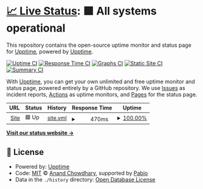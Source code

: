 # [📈 Live Status](https://upptime.github.io/upptime): <!--live status--> **🟩 All systems operational**

This repository contains the open-source uptime monitor and status page for [Upptime](https://upptime.js.org), powered by [Upptime](https://github.com/upptime/upptime).

[![Uptime CI](https://github.com/upptime/upptime/workflows/Uptime%20CI/badge.svg)](https://github.com/upptime/upptime/actions?query=workflow%3A%22Uptime+CI%22)
[![Response Time CI](https://github.com/upptime/upptime/workflows/Response%20Time%20CI/badge.svg)](https://github.com/upptime/upptime/actions?query=workflow%3A%22Response+Time+CI%22)
[![Graphs CI](https://github.com/upptime/upptime/workflows/Graphs%20CI/badge.svg)](https://github.com/upptime/upptime/actions?query=workflow%3A%22Graphs+CI%22)
[![Static Site CI](https://github.com/upptime/upptime/workflows/Static%20Site%20CI/badge.svg)](https://github.com/upptime/upptime/actions?query=workflow%3A%22Static+Site+CI%22)
[![Summary CI](https://github.com/upptime/upptime/workflows/Summary%20CI/badge.svg)](https://github.com/upptime/upptime/actions?query=workflow%3A%22Summary+CI%22)

With [Upptime](https://upptime.js.org), you can get your own unlimited and free uptime monitor and status page, powered entirely by a GitHub repository. We use [Issues](https://github.com/upptime/upptime/issues) as incident reports, [Actions](https://github.com/upptime/upptime/actions) as uptime monitors, and [Pages](https://upptime.github.io/upptime) for the status page.

<!--start: status pages-->
<!-- This summary is generated by Upptime (https://github.com/upptime/upptime) -->
<!-- Do not edit this manually, your changes will be overwritten -->
<!-- prettier-ignore -->
| URL | Status | History | Response Time | Uptime |
| --- | ------ | ------- | ------------- | ------ |
| <img alt="" src="https://icons.duckduckgo.com/ip3/movimentofuturo.org.ico" height="13"> [Site](https://movimentofuturo.org/) | 🟩 Up | [site.yml](https://github.com/Movimento-futuro/upptime/commits/HEAD/history/site.yml) | <details><summary><img alt="Response time graph" src="./graphs/site/response-time-week.png" height="20"> 470ms</summary><br><a href="https://movimento-futuro.github.io/upptime/history/site"><img alt="Response time 470" src="https://img.shields.io/endpoint?url=https%3A%2F%2Fraw.githubusercontent.com%2FMovimento-futuro%2Fupptime%2FHEAD%2Fapi%2Fsite%2Fresponse-time.json"></a><br><a href="https://movimento-futuro.github.io/upptime/history/site"><img alt="24-hour response time 513" src="https://img.shields.io/endpoint?url=https%3A%2F%2Fraw.githubusercontent.com%2FMovimento-futuro%2Fupptime%2FHEAD%2Fapi%2Fsite%2Fresponse-time-day.json"></a><br><a href="https://movimento-futuro.github.io/upptime/history/site"><img alt="7-day response time 470" src="https://img.shields.io/endpoint?url=https%3A%2F%2Fraw.githubusercontent.com%2FMovimento-futuro%2Fupptime%2FHEAD%2Fapi%2Fsite%2Fresponse-time-week.json"></a><br><a href="https://movimento-futuro.github.io/upptime/history/site"><img alt="30-day response time 470" src="https://img.shields.io/endpoint?url=https%3A%2F%2Fraw.githubusercontent.com%2FMovimento-futuro%2Fupptime%2FHEAD%2Fapi%2Fsite%2Fresponse-time-month.json"></a><br><a href="https://movimento-futuro.github.io/upptime/history/site"><img alt="1-year response time 470" src="https://img.shields.io/endpoint?url=https%3A%2F%2Fraw.githubusercontent.com%2FMovimento-futuro%2Fupptime%2FHEAD%2Fapi%2Fsite%2Fresponse-time-year.json"></a></details> | <details><summary><a href="https://movimento-futuro.github.io/upptime/history/site">100.00%</a></summary><a href="https://movimento-futuro.github.io/upptime/history/site"><img alt="All-time uptime 100.00%" src="https://img.shields.io/endpoint?url=https%3A%2F%2Fraw.githubusercontent.com%2FMovimento-futuro%2Fupptime%2FHEAD%2Fapi%2Fsite%2Fuptime.json"></a><br><a href="https://movimento-futuro.github.io/upptime/history/site"><img alt="24-hour uptime 100.00%" src="https://img.shields.io/endpoint?url=https%3A%2F%2Fraw.githubusercontent.com%2FMovimento-futuro%2Fupptime%2FHEAD%2Fapi%2Fsite%2Fuptime-day.json"></a><br><a href="https://movimento-futuro.github.io/upptime/history/site"><img alt="7-day uptime 100.00%" src="https://img.shields.io/endpoint?url=https%3A%2F%2Fraw.githubusercontent.com%2FMovimento-futuro%2Fupptime%2FHEAD%2Fapi%2Fsite%2Fuptime-week.json"></a><br><a href="https://movimento-futuro.github.io/upptime/history/site"><img alt="30-day uptime 100.00%" src="https://img.shields.io/endpoint?url=https%3A%2F%2Fraw.githubusercontent.com%2FMovimento-futuro%2Fupptime%2FHEAD%2Fapi%2Fsite%2Fuptime-month.json"></a><br><a href="https://movimento-futuro.github.io/upptime/history/site"><img alt="1-year uptime 100.00%" src="https://img.shields.io/endpoint?url=https%3A%2F%2Fraw.githubusercontent.com%2FMovimento-futuro%2Fupptime%2FHEAD%2Fapi%2Fsite%2Fuptime-year.json"></a></details>

<!--end: status pages-->

[**Visit our status website →**](https://upptime.github.io/upptime)

## 📄 License

- Powered by: [Upptime](https://github.com/upptime/upptime)
- Code: [MIT](./LICENSE) © [Anand Chowdhary](https://anandchowdhary.com), supported by [Pabio](https://pabio.com)
- Data in the `./history` directory: [Open Database License](https://opendatacommons.org/licenses/odbl/1-0/)

